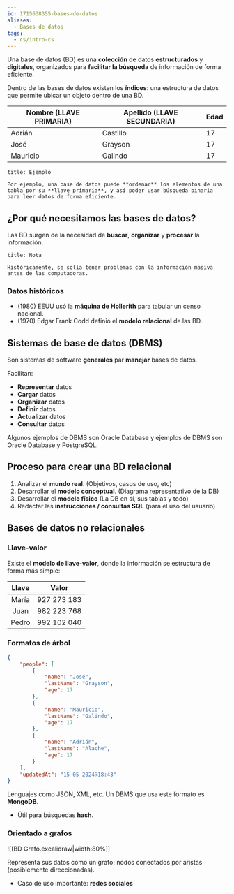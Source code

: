 ```yaml
---
id: 1715638355-bases-de-datos
aliases:
  - Bases de datos
tags:
  - cs/intro-cs
---
```


Una base de datos (BD) es una **colección** de datos **estructurados** y **digitales**, organizados para **facilitar la búsqueda** de información de forma eficiente.

Dentro de las bases de datos existen los **índices**: una estructura de datos que permite ubicar un objeto dentro de una BD.

| Nombre (LLAVE PRIMARIA) | Apellido (LLAVE SECUNDARIA) | Edad |
| ----------------------- | --------------------------- | ---- |
| Adrián                  | Castillo                    | 17   |
| José                    | Grayson                     | 17   |
| Mauricio                | Galindo                     | 17   |

```ad-example
title: Ejemplo

Por ejemplo, una base de datos puede **ordenar** los elementos de una tabla por su **llave primaria**, y así poder usar búsqueda binaria para leer datos de forma eficiente.

```

## ¿Por qué necesitamos las bases de datos?

Las BD surgen de la necesidad de **buscar**, **organizar** y **procesar** la información.

```ad-note
title: Nota

Históricamente, se solía tener problemas con la información masiva antes de las computadoras.

```

### Datos históricos

- (1980) EEUU usó la **máquina de Hollerith** para tabular un censo nacional.
- (1970) Edgar Frank Codd definió el **modelo relacional** de las BD.

## Sistemas de base de datos (DBMS)

Son sistemas de software **generales** par **manejar** bases de datos.

Facilitan:

- **Representar** datos
- **Cargar** datos
- **Organizar** datos
- **Definir** datos
- **Actualizar** datos
- **Consultar** datos

Algunos ejemplos de DBMS son Oracle Database y ejemplos de DBMS son Oracle Database y PostgreSQL.

## Proceso para crear una BD relacional

1. Analizar el **mundo real**. (Objetivos, casos de uso, etc)
2. Desarrollar el **modelo conceptual**. (Diagrama representativo de la DB)
3. Desarrollar el **modelo físico** (La DB en sí, sus tablas y todo)
4. Redactar las **instrucciones / consultas SQL** (para el uso del usuario)

## Bases de datos no relacionales

### Llave-valor

Existe el **modelo de llave-valor**, donde la información se estructura de forma más simple:

| Llave |    Valor    |
| :---: | :---------: |
| María | 927 273 183 |
| Juan  | 982 223 768 |
| Pedro | 992 102 040 |

### Formatos de árbol

```json
{
	"people": [
		{
			"name": "José",
			"lastName": "Grayson",
			"age": 17
		},
		{
			"name": "Mauricio",
			"lastName": "Galindo",
			"age": 17
		},
		{
			"name": "Adrián",
			"lastName": "Alache",
			"age": 17
		}
	],
	"updatedAt": "15-05-2024@18:43"
}
```

Lenguajes como JSON, XML, etc. Un DBMS que usa este formato es **MongoDB**.

- Útil para búsquedas **hash**.

### Orientado a grafos

![[BD Grafo.excalidraw|width:80%]]

Representa sus datos como un grafo: nodos conectados por aristas (posiblemente direccionadas).

- Caso de uso importante: **redes sociales**
